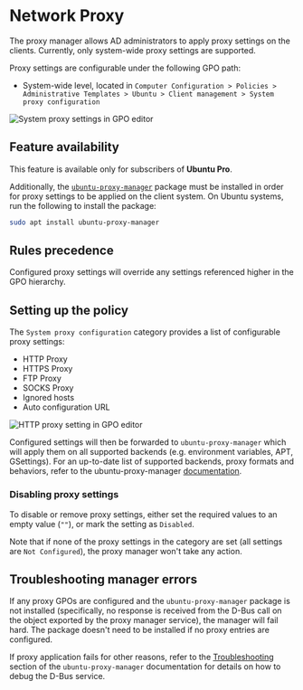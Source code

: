 # Network Proxy

The proxy manager allows AD administrators to apply proxy settings on the clients. Currently, only system-wide proxy settings are supported.

Proxy settings are configurable under the following GPO path:

* System-wide level, located in `Computer Configuration > Policies > Administrative Templates > Ubuntu > Client management > System proxy configuration`

![System proxy settings in GPO editor](../images/explanation/proxy/system-proxy-settings-list.png)

## Feature availability

This feature is available only for subscribers of **Ubuntu Pro**.

Additionally, the [`ubuntu-proxy-manager`](https://github.com/ubuntu/ubuntu-proxy-manager) package must be installed in order for proxy settings to be applied on the client system. On Ubuntu systems, run the following to install the package:

```bash
sudo apt install ubuntu-proxy-manager
```

## Rules precedence

Configured proxy settings will override any settings referenced higher in the GPO hierarchy.

## Setting up the policy

The `System proxy configuration` category provides a list of configurable proxy settings:

* HTTP Proxy
* HTTPS Proxy
* FTP Proxy
* SOCKS Proxy
* Ignored hosts
* Auto configuration URL

![HTTP proxy setting in GPO editor](../images/explanation/proxy/system-proxy-settings-focus.png)

Configured settings will then be forwarded to `ubuntu-proxy-manager` which will apply them on all supported backends (e.g. environment variables, APT, GSettings). For an up-to-date list of supported backends, proxy formats and behaviors, refer to the ubuntu-proxy-manager [documentation](https://github.com/ubuntu/ubuntu-proxy-manager/blob/main/README.md).

### Disabling proxy settings

To disable or remove proxy settings, either set the required values to an empty value (`""`), or mark the setting as `Disabled`.

Note that if none of the proxy settings in the category are set (all settings are `Not Configured`), the proxy manager won't take any action.

## Troubleshooting manager errors

If any proxy GPOs are configured and the `ubuntu-proxy-manager` package is not installed (specifically, no response is received from the D-Bus call on the object exported by the proxy manager service), the manager will fail hard. The package doesn't need to be installed if no proxy entries are configured.

If proxy application fails for other reasons, refer to the [Troubleshooting](https://github.com/ubuntu/ubuntu-proxy-manager/blob/main/README.md#troubleshooting) section of the `ubuntu-proxy-manager` documentation for details on how to debug the D-Bus service.
